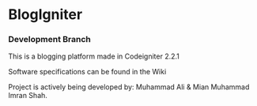 # BlogIgniter

<h3>Development Branch</h3>
This is a blogging platform made in Codeigniter 2.2.1

Software specifications can be found in the Wiki

Project is actively being developed by: Muhammad Ali & Mian Muhammad Imran Shah. 
